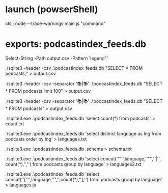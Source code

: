 # launch (powserShell)
cls ; node --trace-warnings main.js "command"

# exports: podcastindex_feeds.db

Select-String -Path output.csv -Pattern 'legend"'


.\sqlite3 -header -csv .\podcastindex_feeds.db "SELECT * FROM podcasts;" > output.csv

.\sqlite3 -header -csv -separator '📚|📚' .\podcastindex_feeds.db "SELECT * FROM podcasts limit 100" > output.csv

.\sqlite3 -header -csv -separator '📚|📚' .\podcastindex_feeds.db "SELECT * FROM podcasts" > output.csv


.\sqlite3.exe .\podcastindex_feeds.db 'select count(*) from podcasts' > count.txt

.\sqlite3.exe .\podcastindex_feeds.db 'select distinct language as lng from podcasts order by lng' > languages.txt

.\sqlite3.exe .\podcastindex_feeds.db .schema > schema.txt

.\sqlite3.exe .\podcastindex_feeds.db 'select concat(''"'',language,''"'',''|'', count(*),'','') from podcasts group by language' > languages2.txt

.\sqlite3.exe .\podcastindex_feeds.db 'select concat(''["'',language,''",'',count(*),''],'') from podcasts group by language' > languages.js
